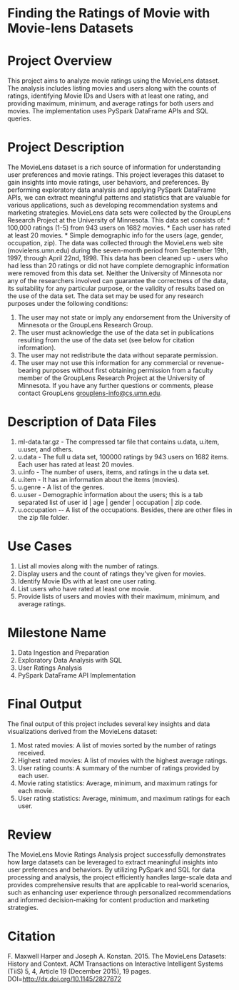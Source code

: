 # Finding the Ratings of Movie with Movie-lens Datasets 
# Project Overview
This project aims to analyze movie ratings using the MovieLens dataset. The analysis includes listing movies and users along with the counts of ratings, identifying Movie IDs and Users with at least one rating, and providing maximum, minimum, and average ratings for both users and movies. The implementation uses PySpark DataFrame APIs and SQL queries.
# Project Description
The MovieLens dataset is a rich source of information for understanding user preferences and movie ratings. This project leverages this dataset to gain insights into movie ratings, user behaviors, and preferences. By performing exploratory data analysis and applying PySpark DataFrame APIs, we can extract meaningful patterns and statistics that are valuable for various applications, such as developing recommendation systems and marketing strategies.
MovieLens data sets were collected by the GroupLens Research Project at the University of Minnesota. This data set consists of: * 100,000 ratings (1-5) from 943 users on 1682 movies. * Each user has rated at least 20 movies. * Simple demographic info for the users (age, gender, occupation, zip). The data was collected through the MovieLens web site (movielens.umn.edu) during the seven-month period from September 19th, 1997, through April 22nd, 1998. This data has been cleaned up - users who had less than 20 ratings or did not have complete demographic information were removed from this data set. Neither the University of Minnesota nor any of the researchers involved can guarantee the correctness of the data, its suitability for any particular purpose, or the validity of results based on the use of the data set. The data set may be used for any research purposes under the following conditions: 
1.	The user may not state or imply any endorsement from the University of Minnesota or the GroupLens Research Group.
2.	The user must acknowledge the use of the data set in publications resulting from the use of the data set (see below for citation information).
3.	The user may not redistribute the data without separate permission.
4.	The user may not use this information for any commercial or revenue-bearing purposes without first obtaining permission from a faculty member of the GroupLens Research Project at the University of Minnesota.
If you have any further questions or comments, please contact GroupLens grouplens-info@cs.umn.edu.

# Description of Data Files 
1.	ml-data.tar.gz - The compressed tar file that contains u.data, u.item, u.user, and others.
2.	u.data - The full u data set, 100000 ratings by 943 users on 1682 items. Each user has rated at least 20 movies. 
3.	u.info - The number of users, items, and ratings in the u data set.
4.	u.item - It has an information about the items (movies).
5.	u.genre - A list of the genres.
6.	u.user - Demographic information about the users; this is a tab separated list of user id | age | gender | occupation | zip code.
7.	u.occupation -- A list of the occupations. 
Besides, there are other files in the zip file folder.

# Use Cases
1.	List all movies along with the number of ratings.
2.	Display users and the count of ratings they've given for movies.
3.	Identify Movie IDs with at least one user rating.
4.	List users who have rated at least one movie.
5.	Provide lists of users and movies with their maximum, minimum, and average ratings. 
# Milestone Name
1.	Data Ingestion and Preparation
2.	Exploratory Data Analysis with SQL
3.	User Ratings Analysis
4.	PySpark DataFrame API Implementation
# Final Output
The final output of this project includes several key insights and data visualizations derived from the MovieLens dataset:
1.	Most rated movies: A list of movies sorted by the number of ratings received. 
2.	Highest rated movies: A list of movies with the highest average ratings.
3.	User rating counts: A summary of the number of ratings provided by each user.
4.	Movie rating statistics: Average, minimum, and maximum ratings for each movie.
5.	User rating statistics: Average, minimum, and maximum ratings for each user.
# Review
The MovieLens Movie Ratings Analysis project successfully demonstrates how large datasets can be leveraged to extract meaningful insights into user preferences and behaviors. By utilizing PySpark and SQL for data processing and analysis, the project efficiently handles large-scale data and provides comprehensive results that are applicable to real-world scenarios, such as enhancing user experience through personalized recommendations and informed decision-making for content production and marketing strategies.
# Citation
F. Maxwell Harper and Joseph A. Konstan. 2015. The MovieLens Datasets: History and Context. ACM Transactions on Interactive Intelligent Systems (TiiS) 5, 4, Article 19 (December 2015), 19 pages. DOI=http://dx.doi.org/10.1145/2827872  

